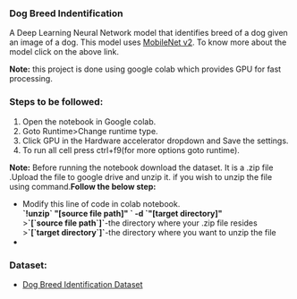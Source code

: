 <h3> Dog Breed Indentification</h3>
A Deep Learning Neural Network model that identifies breed of a dog given an image of a dog. This model uses <a href="https://tfhub.dev/google/imagenet/mobilenet_v2_130_224/classification/4">MobileNet v2</a>.
To know more about the model click on the above link.<br>

<b>Note:</b> this project is done using google colab which provides GPU for fast processing. 
<br>

<h3>Steps to be followed:</h3>
<ol>
  <li>Open the notebook in Google colab.</li>
  <li>Goto Runtime>Change runtime type.</li>
  <li>Click GPU in the Hardware accelerator dropdown and Save the settings.</li>
  <li>To run all cell press ctrl+f9(for more options goto runtime).</li>
</ol>

<b>Note:</b> Before running the notebook download the dataset. It is a .zip file .Upload the file to google drive and unzip it.
if you wish to unzip the file using command.<b>Follow the below step:</b><br>
  <ul>
    <li>Modify this line of code in colab notebook.<br>
      <b>`!unzip` "[source file path]" ` -d `"[target directory]"</b>
      <br>
      ><b>`[`source file path`]`</b>-the directory where your .zip file resides<br>
      ><b>`[`target directory`]`</b>-the directory where you want to unzip the file
    <li>
  </ul>
<h3>Dataset:</h3>
<ul>
<li><a href="https://www.kaggle.com/c/dog-breed-identification/data">Dog Breed Identification Dataset</a>
</ul>



